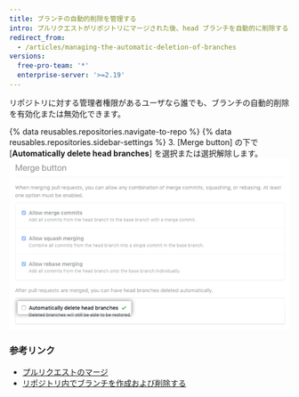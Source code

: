 ```yaml
---
title: ブランチの自動的削除を管理する
intro: プルリクエストがリポジトリにマージされた後、head ブランチを自動的に削除することができます。
redirect_from:
  - /articles/managing-the-automatic-deletion-of-branches
versions:
  free-pro-team: '*'
  enterprise-server: '>=2.19'
---
```


リポジトリに対する管理者権限があるユーザなら誰でも、ブランチの自動的削除を有効化または無効化できます。

{% data reusables.repositories.navigate-to-repo %}
{% data reusables.repositories.sidebar-settings %}
3. [Merge button] の下で [**Automatically delete head branches**] を選択または選択解除します。 ![ブランチの自動的削除を有効化または無効化するチェックボックス](/assets/images/help/repository/automatically-delete-branches.png)

### 参考リンク
- [プルリクエストのマージ](/articles/merging-a-pull-request)
- [リポジトリ内でブランチを作成および削除する](/articles/creating-and-deleting-branches-within-your-repository)
